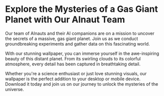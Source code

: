 <!--
Write me markdown content of website with wallpaper:

"A team of AInauts and their AI companions conducting experiments on the surface of a massive, gas giant planet."

The header of the page should not be copy of the text but rather a real content of the website which is using this wallpaper.
-->

<!--font:Poppins-->

# Explore the Mysteries of a Gas Giant Planet with Our AInaut Team

Our team of AInauts and their AI companions are on a mission to uncover the secrets of a massive, gas giant planet. Join us as we conduct groundbreaking experiments and gather data on this fascinating world.

With our stunning wallpaper, you can immerse yourself in the awe-inspiring beauty of this distant planet. From its swirling clouds to its colorful atmosphere, every detail has been captured in breathtaking detail.

Whether you're a science enthusiast or just love stunning visuals, our wallpaper is the perfect addition to your desktop or mobile device. Download it today and join us on our journey to unlock the mysteries of the universe.
